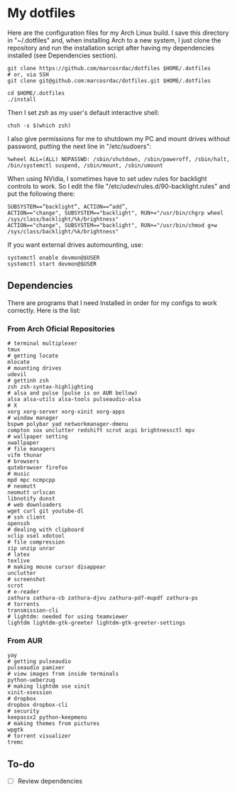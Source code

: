 # My dotfiles

Here are the configuration files for my Arch Linux build. I save this directory in "~/.dotfiles" and, when installing Arch to a new system, I just clone the repository and run the installation script after having my dependencies installed (see Dependencies section).

```shell
git clone https://github.com/marcosrdac/dotfiles $HOME/.dotfiles
# or, via SSH
git clone git@github.com:marcosrdac/dotfiles.git $HOME/.dotfiles

cd $HOME/.dotfiles
./install
```

Then I set *zsh* as my user's default interactive shell:

```shell
chsh -s $(which zsh)
```

I also give permissions for me to shutdown my PC and mount drives without password, putting the next line in "/etc/sudoers":

```
%wheel ALL=(ALL) NOPASSWD: /sbin/shutdown, /sbin/poweroff, /sbin/halt, /bin/systemctl suspend, /sbin/mount, /sbin/umount
```

When using NVidia, I sometimes have to set udev rules for backlight controls to work. So I edit the file "/etc/udev/rules.d/90-backlight.rules" and put the following there:
```shell
SUBSYSTEM==“backlight”, ACTION==“add”,
ACTION=="change", SUBSYSTEM=="backlight", RUN+="/usr/bin/chgrp wheel /sys/class/backlight/%k/brightness"
ACTION=="change", SUBSYSTEM=="backlight", RUN+="/usr/bin/chmod g+w /sys/class/backlight/%k/brightness"
```

If you want external drives automounting, use:
```shell
systemctl enable devmon@$USER
systemctl start devmon@$USER
```


## Dependencies

There are programs that I need Installed in order for my configs to work correctly. Here is the list:

### From Arch Oficial Repositories

```
# terminal multiplexer
tmux
# getting locate
mlocate
# mounting drives
udevil
# gettinh zsh
zsh zsh-syntax-highlighting
# alsa and pulse (pulse is on AUR bellow)
alsa alsa-utils alsa-tools pulseaudio-alsa
# X
xorg xorg-server xorg-xinit xorg-apps
# window manager
bspwm polybar yad networkmanager-dmenu
compton sox unclutter redshift scrot acpi brightnessctl mpv
# wallpaper setting
xwallpaper
# file managers
vifm thunar
# browsers
qutebrowser firefox
# music
mpd mpc ncmpcpp
# neomutt
neomutt urlscan
libnotify dunst
# web downloaders
wget curl git youtube-dl
# ssh client
openssh
# dealing with clipboard
xclip xsel xdotool
# file compression
zip unzip unrar
# latex
texlive
# making mouse cursor disappear
unclutter
# screenshot
scrot
# e-reader
zathura zathura-cb zathura-djvu zathura-pdf-mupdf zathura-ps
# torrents
transmission-cli
# lightdm: needed for using teamviewer
lightdm lightdm-gtk-greeter lightdm-gtk-greeter-settings
```


### From AUR

```
yay
# getting pulseaudio
pulseaudio pamixer
# view images from inside terminals
python-ueberzug
# making lightdm use xinit
xinit-xsession
# dropbox
dropbox dropbox-cli
# security
keepassx2 python-keepmenu
# making themes from pictures
wpgtk
# torrent visualizer
tremc
```


## To-do

- [ ] Review dependencies
